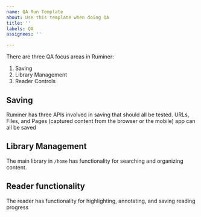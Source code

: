 ```yaml
---
name: QA Run Template
about: Use this template when doing QA
title: ''
labels: QA
assignees: ''

---
```


There are three QA focus areas in Ruminer:

1. Saving
2. Library Management
3. Reader Controls


## Saving

Ruminer has three APIs involved in saving that should all be tested. URLs, Files, and Pages (captured content from the browser or the mobile) app can all be saved

## Library Management

The main library in `/home` has functionality for searching and organizing content. 


## Reader functionality

The reader has functionality for highlighting, annotating, and saving reading progress
